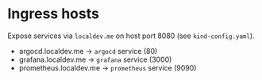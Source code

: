 # Ingress hosts

Expose services via `localdev.me` on host port 8080 (see `kind-config.yaml`).

- argocd.localdev.me -> `argocd` service (80)
- grafana.localdev.me -> `grafana` service (3000)
- prometheus.localdev.me -> `prometheus` service (9090)

